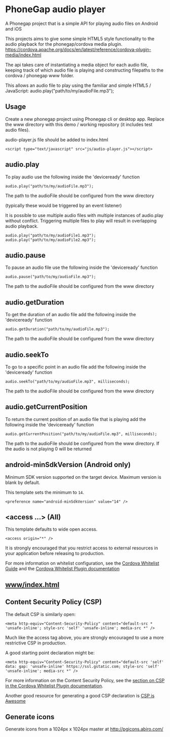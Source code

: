 # PhoneGap audio player 

A Phonegap project that is a simple API for playing audio files on Android and iOS

This projects aims to give some simple HTML5 style functionality to the audio playback for the phonegap/cordova media plugin.
https://cordova.apache.org/docs/en/latest/reference/cordova-plugin-media/index.html

The api takes care of instantiating a media object for each audio file, keeping track of which audio file is playing and constructing filepaths to the cordova / phonegap www folder.

This allows an audio file to play using the familiar and simple HTML5 / JavaScript:
	audio.play("path/to/my/audioFile.mp3");

## Usage
Create a new phonegap project using Phonegap cli or desktop app. 
Replace the www directory with this demo / working repository (it includes test audio files).

audio-player.js file should be added to index.html 
	
	<script type="text/javascript" src="js/audio-player.js"></script>

## audio.play
To play audio use the following inside the 'deviceready' function

	audio.play("path/to/my/audioFile.mp3");

The path to the audioFile should be configured from the www directory

(typically these would be triggered by an event listener)

It is possible to use multiple audio files with multiple instances of audio.play without conflict. Triggering multiple files to play will result in overlapping audio playback.

	audio.play("path/to/my/audioFile1.mp3"); 
	audio.play("path/to/my/audioFile2.mp3"); 

## audio.pause
To pause an audio file use the following inside the 'deviceready' function

	audio.pause("path/to/my/audioFile.mp3");

The path to the audioFile should be configured from the www directory

## audio.getDuration
To get the duration of an audio file add the following inside the 'deviceready' function

	audio.getDuration("path/to/my/audioFile.mp3");

The path to the audioFile should be configured from the www directory

## audio.seekTo
To go to a specific point in an audio file add the following inside the 'deviceready' function

	audio.seekTo("path/to/my/audioFile.mp3", milliseconds);

The path to the audioFile should be configured from the www directory

## audio.getCurrentPosition
To return the current position of an audio file that is playing add the following inside the 'deviceready' function

	audio.getCurrentPosition("path/to/my/audioFile.mp3", milliseconds);

The path to the audioFile should be configured from the www directory.
If the audio is not playing 0 will be returned

## android-minSdkVersion (Android only)

Minimum SDK version supported on the target device. Maximum version is blank by default.

This template sets the minimum to `14`.

    <preference name="android-minSdkVersion" value="14" />

## &lt;access ...&gt; (All)

This template defaults to wide open access.

    <access origin="*" />

It is strongly encouraged that you restrict access to external resources in your application before releasing to production.

For more information on whitelist configuration, see the [Cordova Whitelist Guide][cordova-whitelist-guide] and the [Cordova Whitelist Plugin documentation][cordova-plugin-whitelist]

## [www/index.html][index-html]

## Content Security Policy (CSP)

The default CSP is similarly open:

    <meta http-equiv="Content-Security-Policy" content="default-src * 'unsafe-inline'; style-src 'self' 'unsafe-inline'; media-src *" />

Much like the access tag above, you are strongly encouraged to use a more restrictive CSP in production.

A good starting point declaration might be:

    <meta http-equiv="Content-Security-Policy" content="default-src 'self' data: gap: 'unsafe-inline' https://ssl.gstatic.com; style-src 'self' 'unsafe-inline'; media-src *" />

For more information on the Content Security Policy, see the [section on CSP in the Cordova Whitelist Plugin documentation][cordova-plugin-whitelist-csp].

Another good resource for generating a good CSP declaration is [CSP is Awesome][csp-is-awesome]


[phonegap-cli-url]: http://github.com/phonegap/phonegap-cli
[cordova-app]: http://github.com/apache/cordova-app-hello-world
[bithound-img]: https://www.bithound.io/github/phonegap/phonegap-app-hello-world/badges/score.svg
[bithound-url]: https://www.bithound.io/github/phonegap/phonegap-app-hello-world
[config-xml]: https://github.com/phonegap/phonegap-template-hello-world/blob/master/config.xml
[index-html]: https://github.com/phonegap/phonegap-template-hello-world/blob/master/www/index.html
[cordova-whitelist-guide]: https://cordova.apache.org/docs/en/dev/guide/appdev/whitelist/index.html
[cordova-plugin-whitelist]: http://cordova.apache.org/docs/en/latest/reference/cordova-plugin-whitelist
[cordova-plugin-whitelist-csp]: http://cordova.apache.org/docs/en/latest/reference/cordova-plugin-whitelist#content-security-policy
[csp-is-awesome]: http://cspisawesome.com

## Generate icons

Generate icons from a 1024px x 1024px master at http://pgicons.abiro.com/
